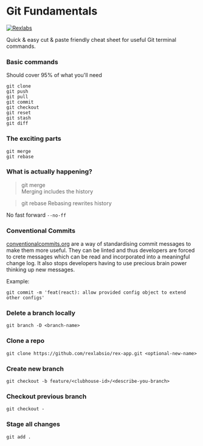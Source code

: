
# Git Fundamentals

[![Rexlabs](./img/rex/rex_ribbon_logo_black.png)](./rexlabs/index.md)  

Quick & easy cut & paste friendly cheat sheet for useful Git terminal commands.

### Basic commands
Should cover 95% of what you'll need
```
git clone
git push
git pull
git commit
git checkout
git reset
git stash
git diff
```

### The exciting parts
```
git merge 
git rebase
```

### What is actually happening?

> git merge   
Merging includes the history  

> git rebase 
Rebasing rewrites history

No fast forward
```--no-ff```

### Conventional Commits
[conventionalcommits.org](https://www.conventionalcommits.org) are a way of 
standardising commit messages to make them more useful. They can be linted 
and thus developers are forced to crete messages which can be read and 
incorporated into a meaningful change log. It also stops developers having 
to use precious brain power thinking up new messages.

Example: 
```
git commit -m 'feat(react): allow provided config object to extend other configs'
```
### Delete a branch locally
```
git branch -D <branch-name>
```
### Clone a repo
```
git clone https://github.com/rexlabsio/rex-app.git <optional-new-name>
```
### Create new branch
```
git checkout -b feature/<clubhouse-id>/<describe-you-branch>
```
### Checkout previous branch
```
git checkout -
```
### Stage all changes
```
git add .
```